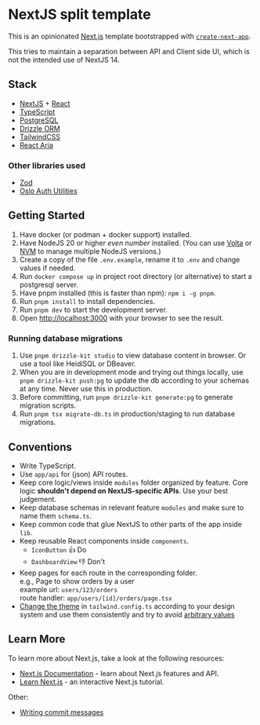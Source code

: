 # NextJS split template

This is an opinionated [Next.js](https://nextjs.org/) template bootstrapped with
[`create-next-app`](https://github.com/vercel/next.js/tree/canary/packages/create-next-app).

This tries to maintain a separation between API and Client side UI, which is not
the intended use of NextJS 14.

## Stack

- [NextJS](https://nextjs.org/) + [React](https://react.dev/)
- [TypeScript](https://www.typescriptlang.org/)
- [PostgreSQL](https://www.postgresql.org/)
- [Drizzle ORM](https://orm.drizzle.team/)
- [TailwindCSS](https://tailwindcss.com/)
- [React Aria](https://react-spectrum.adobe.com/react-aria/)

### Other libraries used

- [Zod](https://zod.dev/)
- [Oslo Auth Utilities](https://oslo.js.org/)

## Getting Started

1. Have docker (or podman + docker support) installed.
2. Have NodeJS 20 or higher _even number_ installed. (You can use
   [Volta](https://volta.sh/) or [NVM](https://github.com/nvm-sh/nvm) to manage
   multiple NodeJS versions.)
3. Create a copy of the file `.env.example`, rename it to `.env` and change
   values if needed.
4. Run `docker compose up` in project root directory (or alternative) to start a
   postgresql server.
5. Have pnpm installed (this is faster than npm): `npm i -g pnpm`.
6. Run `pnpm install` to install dependencies.
7. Run `pnpm dev` to start the development server.
8. Open [http://localhost:3000](http://localhost:3000) with your browser to see
   the result.

### Running database migrations

1. Use `pnpm drizzle-kit studio` to view database content in browser. Or use
   a tool like HeidiSQL or DBeaver.
2. When you are in development mode and trying out things locally, use
   `pnpm drizzle-kit push:pg` to update the db according to your schemas at any
   time. Never use this in production.
3. Before committing, run `pnpm drizzle-kit generate:pg` to generate migration
   scripts.
4. Run `pnpm tsx migrate-db.ts` in production/staging to run database
   migrations.

## Conventions

- Write TypeScript.
- Use `app/api` for (json) API routes.
- Keep core logic/views inside `modules` folder organized by feature. Core logic
  **shouldn't depend on NextJS-specific APIs**. Use your best judgement.
- Keep database schemas in relevant feature `modules` and make sure to name them
  `schema.ts`.
- Keep common code that glue NextJS to other parts of the app inside `lib`.
- Keep reusable React components inside `components`.  
  - `IconButton` 👍 Do
  - `DashboardView` 👎 Don't
- Keep pages for each route in the corresponding folder.  
  e.g., Page to show orders by a user  
  example url: `users/123/orders`  
  route handler: `app/users/[id]/orders/page.tsx`
- [Change the theme](https://tailwindcss.com/docs/adding-custom-styles#customizing-your-theme)
  in `tailwind.config.ts` according to your design system and use them
  consistently and try to avoid
  [arbitrary values](https://tailwindcss.com/docs/adding-custom-styles#using-arbitrary-values)

## Learn More

To learn more about Next.js, take a look at the following resources:

- [Next.js Documentation](https://nextjs.org/docs) - learn about Next.js features and API.
- [Learn Next.js](https://nextjs.org/learn) - an interactive Next.js tutorial.

Other:

- [Writing commit messages](https://cbea.ms/git-commit/)
